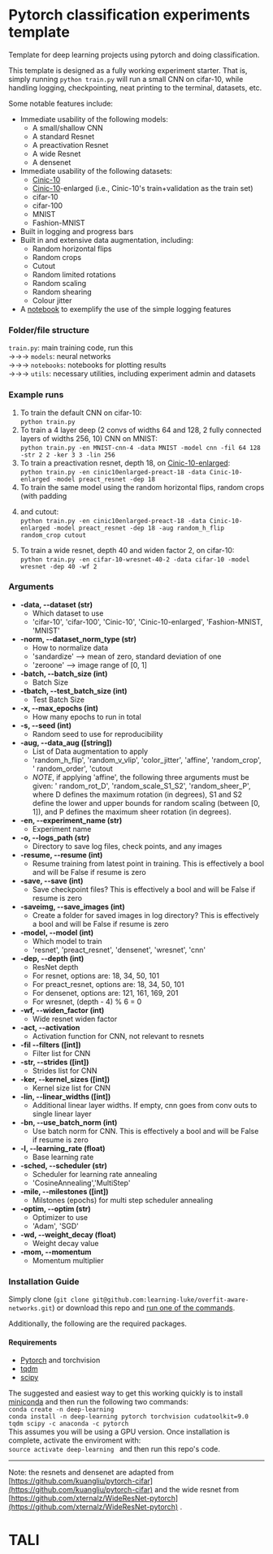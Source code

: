 # Pytorch classification experiments template

Template for deep learning projects using pytorch and doing classification.

This template is designed as a fully working experiment starter. That is, simply
running `python train.py` will run a small CNN on cifar-10, while handling logging,
checkpointing, neat printing to the terminal, datasets, etc.

Some notable features include:

- Immediate usability of the following models:
  - A small/shallow CNN
  - A standard Resnet
  - A preactivation Resnet
  - A wide Resnet
  - A densenet
- Immediate usability of the following datasets:
  - [Cinic-10](https://github.com/BayesWatch/cinic-10)
  - [Cinic-10](https://github.com/BayesWatch/cinic-10)-enlarged (i.e., Cinic-10's
    train+validation as the train set)
  - cifar-10
  - cifar-100
  - MNIST
  - Fashion-MNIST
- Built in logging and progress bars
- Built in and extensive data augmentation, including:
  - Random horizontal flips
  - Random crops
  - Cutout
  - Random limited rotations
  - Random scaling
  - Random shearing
  - Colour jitter
- A [notebook](notebooks/plot-results.ipynb) to exemplify the use of the simple logging
  features

### Folder/file structure

`train.py`: main training code, run this  
&rarr;&rarr;&rarr; `models`: neural networks  
&rarr;&rarr;&rarr; `notebooks`: notebooks for plotting results  
&rarr;&rarr;&rarr; `utils`: necessary utilities, including experiment admin and datasets

### Example runs

1. To train the default CNN on cifar-10:  
   `python train.py`
2. To train a 4 layer deep (2 convs of widths 64 and 128, 2 fully connected layers of
   widths 256, 10) CNN on MNIST:  
   `python train.py -en MNIST-cnn-4 -data MNIST -model cnn -fil 64 128 -str 2 2 -ker 3 3 -lin 256`
3. To train a preactivation resnet, depth 18,
   on [Cinic-10-enlarged](https://github.com/BayesWatch/cinic-10):  
   `python train.py -en cinic10enlarged-preact-18 -data Cinic-10-enlarged -model preact_resnet -dep 18`
4. To train the same model using the random horizontal flips, random crops (with padding

4) and cutout:  
   `python train.py -en cinic10enlarged-preact-18 -data Cinic-10-enlarged -model preact_resnet -dep 18 -aug random_h_flip random_crop cutout`

5. To train a wide resnet, depth 40 and widen factor 2, on cifar-10:  
   `python train.py -en cifar-10-wresnet-40-2 -data cifar-10 -model wresnet -dep 40 -wf 2`

### Arguments

- **-data, --dataset (str)**
  - Which dataset to use
  - 'cifar-10', 'cifar-100', 'Cinic-10', 'Cinic-10-enlarged', 'Fashion-MNIST, 'MNIST'
- **-norm, --dataset_norm_type (str)**
  - How to normalize data
  - 'sandardize' --> mean of zero, standard deviation of one
  - 'zeroone' --> image range of [0, 1]
- **-batch, --batch_size (int)**
  - Batch Size
- **-tbatch, --test_batch_size (int)**
  - Test Batch Size
- **-x, --max_epochs (int)**
  - How many epochs to run in total
- **-s, --seed (int)**
  - Random seed to use for reproducibility
- **-aug, --data_aug ([string])**
  - List of Data augmentation to apply
  - 'random_h_flip', 'random_v_vlip', 'color_jitter', 'affine', 'random_crop', '
    random_order', 'cutout
  - *NOTE*, if applying 'affine', the following three arguments must be given:  '
    random_rot_D', 'random_scale_S1_S2', 'random_sheer_P', where D defines the maximum
    rotation (in degrees), S1 and S2 define the lower and upper bounds for random
    scaling (between [0, 1]), and P defines the maximum sheer rotation (in degrees).
- **-en, --experiment_name (str)**
  - Experiment name
- **-o, --logs_path (str)**
  - Directory to save log files, check points, and any images
- **-resume, --resume (int)**
  - Resume training from latest point in training. This is effectively a bool and will
    be False if resume is zero
- **-save, --save (int)**
  - Save checkpoint files? This is effectively a bool and will be False if resume is
    zero
- **-saveimg, --save_images (int)**
  - Create a folder for saved images in log directory? This is effectively a bool and
    will be False if resume is zero
- **-model, --model (int)**
  - Which model to train
  - 'resnet', 'preact_resnet', 'densenet', 'wresnet', 'cnn'
- **-dep, --depth (int)**
  - ResNet depth
  - For resnet, options are: 18, 34, 50, 101
  - For preact_resnet, options are: 18, 34, 50, 101
  - For densenet, options are: 121, 161, 169, 201
  - For wresnet, (depth - 4) % 6 = 0
- **-wf, --widen_factor (int)**
  - Wide resnet widen factor
- **-act, --activation**
  - Activation function for CNN, not relevant to resnets
- **-fil --filters ([int])**
  - Filter list for CNN
- **-str, --strides ([int])**
  - Strides list for CNN
- **-ker, --kernel_sizes ([int])**
  - Kernel size list for CNN
- **-lin, --linear_widths ([int])**
  - Additional linear layer widths. If empty, cnn goes from conv outs to single linear
    layer
- **-bn, --use_batch_norm (int)**
  - Use batch norm for CNN. This is effectively a bool and will be False if resume is
    zero
- **-l, --learning_rate (float)**
  - Base learning rate
- **-sched, --scheduler (str)**
  - Scheduler for learning rate annealing
  - 'CosineAnnealing','MultiStep'
- **-mile, --milestones ([int])**
  - Milstones (epochs) for multi step scheduler annealing
- **-optim, --optim (str)**
  - Optimizer to use
  - 'Adam', 'SGD'
- **-wd, --weight_decay (float)**
  - Weight decay value
- **-mom, --momentum**
  - Momentum multiplier

### Installation Guide

Simply clone (`git clone git@github.com:learning-luke/overfit-aware-networks.git`) or
download this repo and [run one of the commands](#Example-runs).

Additionally, the following are the required packages.

#### Requirements

- [Pytorch](https://pytorch.org/) and torchvision
- [tqdm](https://pypi.org/project/tqdm/)
- [scipy](https://www.scipy.org/)

The suggested and easiest way to get this working quickly is to
install [miniconda](https://conda.io/en/latest/miniconda.html) and then run the
following two commands:  
`conda create -n deep-learning`  
`conda install -n deep-learning pytorch torchvision cudatoolkit=9.0 tqdm scipy -c anaconda -c pytorch`  
This assumes you will be using a GPU version. Once installation is complete, activate
the enviroment with:  
`source activate deep-learning `
and then run this repo's code.



---

Note: the resnets and densenet are adapted
from [https://github.com/kuangliu/pytorch-cifar](https://github.com/kuangliu/pytorch-cifar)
and the wide resnet
from [https://github.com/xternalz/WideResNet-pytorch](https://github.com/xternalz/WideResNet-pytorch)
.

# TALI
